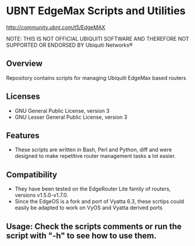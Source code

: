 # UBNT EdgeMax Scripts and Utilities
http://community.ubnt.com/t5/EdgeMAX

NOTE: THIS IS NOT OFFICIAL UBIQUITI SOFTWARE AND THEREFORE NOT SUPPORTED OR ENDORSED BY Ubiquiti Networks®

## Overview
Repository contains scripts for managing Ubiquiti EdgeMax based routers

## Licenses
* GNU General Public License, version 3
* GNU Lesser General Public License, version 3

## Features
* These scripts are written in Bash, Perl and Python, diff and  were designed to make repetitive router management tasks a lot easier.

## Compatibility
*  They have been tested on the EdgeRouter Lite family of routers, versions v1.5.0-v1.7.0.
* Since the EdgeOS is a fork and port of Vyatta 6.3, these scrtips could easily be adapted to work on VyOS and Vyatta derived ports

## Usage: Check the scripts comments or run the script with "-h" to see how to use them.
